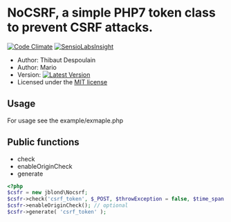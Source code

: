 # NoCSRF, a simple PHP7 token class to prevent CSRF attacks.

[![Code Climate](https://codeclimate.com/github/JBlond/NoCSRF/badges/gpa.svg)](https://codeclimate.com/github/JBlond/NoCSRF) [![SensioLabsInsight](https://insight.sensiolabs.com/projects/9d4e9157-569c-46c3-b38c-0a3d00a923ff/mini.png)](https://insight.sensiolabs.com/projects/9d4e9157-569c-46c3-b38c-0a3d00a923ff)

* Author: Thibaut Despoulain
* Author: Mario
* Version: [![Latest Version](https://img.shields.io/github/release/JBlond/NoCSRF.svg?style=flat-square&label=Release)](https://github.com/JBlond/NoCSRF/releases)
* Licensed under the [MIT license](LICENSE.md)

## Usage 

For usage see the example/exmaple.php

## Public functions

- check
- enableOriginCheck
- generate

```PHP
<?php
$csfr = new jblond\Nocsrf;
$csfr->check('csrf_token', $_POST, $throwException = false, $time_span = null, $multiple = false);
$csfr->enableOriginCheck(); // optional
$csfr->generate( 'csrf_token' );
```
